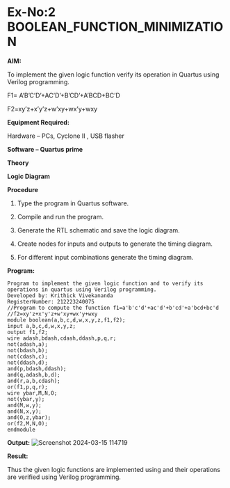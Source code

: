 # Ex-No:2 BOOLEAN_FUNCTION_MINIMIZATION

**AIM:**

To implement the given logic function verify its operation in Quartus using Verilog programming.

F1= A’B’C’D’+AC’D’+B’CD’+A’BCD+BC’D 

F2=xy’z+x’y’z+w’xy+wx’y+wxy

**Equipment Required:**

Hardware – PCs, Cyclone II , USB flasher

**Software – Quartus prime**

**Theory**

**Logic Diagram**

**Procedure**

1.	Type the program in Quartus software.

2.	Compile and run the program.

3.	Generate the RTL schematic and save the logic diagram.

4.	Create nodes for inputs and outputs to generate the timing diagram.

5.	For different input combinations generate the timing diagram.


**Program:**
```
Program to implement the given logic function and to verify its operations in quartus using Verilog programming. 
Developed by: Krithick Vivekananda
RegisterNumber: 212223240075
//Program to compute the function f1=a'b'c'd'+ac'd'+b'cd'+a'bcd+bc'd
//f2=xy'z+x'y'z+w'xy+wx'y+wxy
module boolean(a,b,c,d,w,x,y,z,f1,f2);
input a,b,c,d,w,x,y,z;
output f1,f2;
wire adash,bdash,cdash,ddash,p,q,r;
not(adash,a);
not(bdash,b);
not(cdash,c);
not(ddash,d);
and(p,bdash,ddash);
and(q,adash,b,d);
and(r,a,b,cdash);
or(f1,p,q,r);
wire ybar,M,N,O;
not(ybar,y);
and(M,w,y);
and(N,x,y);
and(O,z,ybar);
or(f2,M,N,O);
endmodule
```

**Output:**
![Screenshot 2024-03-15 114719](https://github.com/krithickvivek/BOOLEAN_FUNCTION_MINIMIZATION/assets/139331296/3fa47c3b-38ff-4fd9-950b-38284b5b7cb1)

**Result:**

Thus the given logic functions are implemented using and their operations are verified using Verilog programming.

